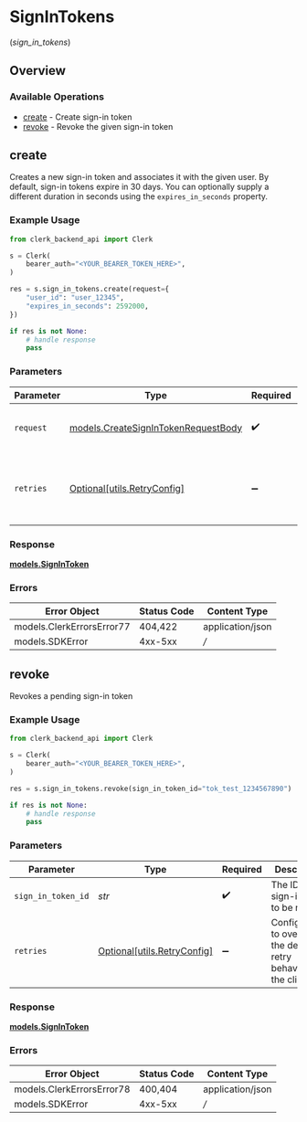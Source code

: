 # SignInTokens
(*sign_in_tokens*)

## Overview

### Available Operations

* [create](#create) - Create sign-in token
* [revoke](#revoke) - Revoke the given sign-in token

## create

Creates a new sign-in token and associates it with the given user.
By default, sign-in tokens expire in 30 days.
You can optionally supply a different duration in seconds using the `expires_in_seconds` property.

### Example Usage

```python
from clerk_backend_api import Clerk

s = Clerk(
    bearer_auth="<YOUR_BEARER_TOKEN_HERE>",
)

res = s.sign_in_tokens.create(request={
    "user_id": "user_12345",
    "expires_in_seconds": 2592000,
})

if res is not None:
    # handle response
    pass

```

### Parameters

| Parameter                                                                           | Type                                                                                | Required                                                                            | Description                                                                         |
| ----------------------------------------------------------------------------------- | ----------------------------------------------------------------------------------- | ----------------------------------------------------------------------------------- | ----------------------------------------------------------------------------------- |
| `request`                                                                           | [models.CreateSignInTokenRequestBody](../../models/createsignintokenrequestbody.md) | :heavy_check_mark:                                                                  | The request object to use for the request.                                          |
| `retries`                                                                           | [Optional[utils.RetryConfig]](../../models/utils/retryconfig.md)                    | :heavy_minus_sign:                                                                  | Configuration to override the default retry behavior of the client.                 |

### Response

**[models.SignInToken](../../models/signintoken.md)**

### Errors

| Error Object              | Status Code               | Content Type              |
| ------------------------- | ------------------------- | ------------------------- |
| models.ClerkErrorsError77 | 404,422                   | application/json          |
| models.SDKError           | 4xx-5xx                   | */*                       |


## revoke

Revokes a pending sign-in token

### Example Usage

```python
from clerk_backend_api import Clerk

s = Clerk(
    bearer_auth="<YOUR_BEARER_TOKEN_HERE>",
)

res = s.sign_in_tokens.revoke(sign_in_token_id="tok_test_1234567890")

if res is not None:
    # handle response
    pass

```

### Parameters

| Parameter                                                           | Type                                                                | Required                                                            | Description                                                         | Example                                                             |
| ------------------------------------------------------------------- | ------------------------------------------------------------------- | ------------------------------------------------------------------- | ------------------------------------------------------------------- | ------------------------------------------------------------------- |
| `sign_in_token_id`                                                  | *str*                                                               | :heavy_check_mark:                                                  | The ID of the sign-in token to be revoked                           | tok_test_1234567890                                                 |
| `retries`                                                           | [Optional[utils.RetryConfig]](../../models/utils/retryconfig.md)    | :heavy_minus_sign:                                                  | Configuration to override the default retry behavior of the client. |                                                                     |

### Response

**[models.SignInToken](../../models/signintoken.md)**

### Errors

| Error Object              | Status Code               | Content Type              |
| ------------------------- | ------------------------- | ------------------------- |
| models.ClerkErrorsError78 | 400,404                   | application/json          |
| models.SDKError           | 4xx-5xx                   | */*                       |
